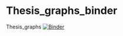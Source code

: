 # Thesis_graphs_binder
Thesis_graphs
[![Binder](https://mybinder.org/badge_logo.svg)](https://mybinder.org/v2/gh/richopoku/Thesis_graphs_binder/master)

